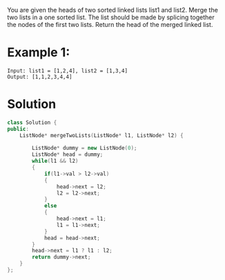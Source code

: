 You are given the heads of two sorted linked lists list1 and list2.
Merge the two lists in a one sorted list. The list should be made by splicing together the nodes of the first two lists.
Return the head of the merged linked list.

# Example 1:
```
Input: list1 = [1,2,4], list2 = [1,3,4]
Output: [1,1,2,3,4,4]
```

# Solution
```cpp
class Solution {
public:
    ListNode* mergeTwoLists(ListNode* l1, ListNode* l2) {
        
        ListNode* dummy = new ListNode(0);
        ListNode* head = dummy;
        while(l1 && l2)
        {
            if(l1->val > l2->val)
            {
                head->next = l2;
                l2 = l2->next;
            }
            else
            {
                head->next = l1;
                l1 = l1->next;
            }
            head = head->next;
        }
        head->next = l1 ? l1 : l2;
        return dummy->next;
    }
};
```